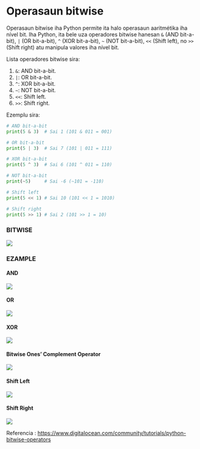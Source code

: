 # Operasaun bitwise

Operasaun bitwise iha Python permite ita halo operasaun aaritmétika iha nível bit. Iha Python, ita bele uza operadores bitwise hanesan `&` (AND bit-a-bit), `|` (OR bit-a-bit), `^` (XOR bit-a-bit), `~` (NOT bit-a-bit), `<<` (Shift left), no `>>` (Shift right) atu manipula valores iha nível bit.

Lista operadores bitwise sira:

1. `&`: AND bit-a-bit.
2. `|`: OR bit-a-bit.
3. `^`: XOR bit-a-bit.
4. `~`: NOT bit-a-bit.
5. `<<`: Shift left.
6. `>>`: Shift right.

Ezemplu sira:

```python
# AND bit-a-bit
print(5 & 3)  # Sai 1 (101 & 011 = 001)

# OR bit-a-bit
print(5 | 3)  # Sai 7 (101 | 011 = 111)

# XOR bit-a-bit
print(5 ^ 3)  # Sai 6 (101 ^ 011 = 110)

# NOT bit-a-bit
print(~5)     # Sai -6 (~101 = -110)

# Shift left
print(5 << 1) # Sai 10 (101 << 1 = 1010)

# Shift right
print(5 >> 1) # Sai 2 (101 >> 1 = 10)
```

### BITWISE

<img src='https://miro.medium.com/v2/resize:fit:1088/format:webp/1*xIxbMeCIPufBSCAEIKAG9A.png'>

### EZAMPLE

#### AND

<img src='https://journaldev.nyc3.cdn.digitaloceanspaces.com/2019/02/python-bitwise-and-operator.png'>

#### OR

<img src='https://journaldev.nyc3.cdn.digitaloceanspaces.com/2019/02/python-bitwise-or-operator.png'>

#### XOR

<img src='https://journaldev.nyc3.cdn.digitaloceanspaces.com/2019/02/python-bitwise-xor-operator.png'>

#### Bitwise Ones’ Complement Operator

<img src='https://journaldev.nyc3.cdn.digitaloceanspaces.com/2019/02/python-bitwise-ones-complement-operator.png'>

#### Shift Left

<img src='https://journaldev.nyc3.cdn.digitaloceanspaces.com/2019/02/python-bitwise-left-shift-operator.png'>

#### Shift Right

<img src='https://journaldev.nyc3.cdn.digitaloceanspaces.com/2019/02/python-bitwise-right-shift-operator.png'>

Referencia : https://www.digitalocean.com/community/tutorials/python-bitwise-operators
